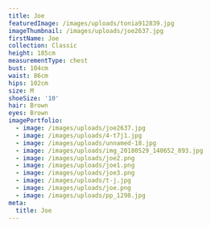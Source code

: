 ```yaml
---
title: Joe
featuredImage: /images/uploads/tonia912839.jpg
imageThumbnail: /images/uploads/joe2637.jpg
firstName: Joe
collection: Classic
height: 185cm
measurementType: chest
bust: 104cm
waist: 86cm
hips: 102cm
size: M
shoeSize: '10'
hair: Brown
eyes: Brown
imagePortfolio:
  - image: /images/uploads/joe2637.jpg
  - image: /images/uploads/4-t7j1.jpg
  - image: /images/uploads/unnamed-18.jpg
  - image: /images/uploads/img_20180529_140652_893.jpg
  - image: /images/uploads/joe2.png
  - image: /images/uploads/joe1.png
  - image: /images/uploads/joe3.png
  - image: /images/uploads/t-j.jpg
  - image: /images/uploads/joe.png
  - image: /images/uploads/pp_1298.jpg
meta:
  title: Joe
---
```


